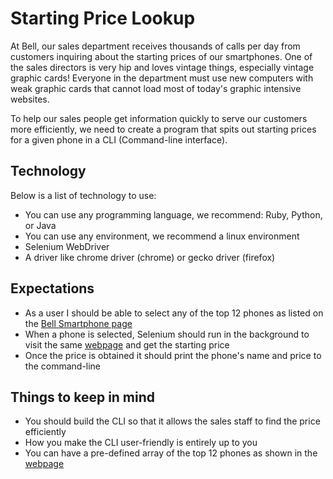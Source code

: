 # Starting Price Lookup

At Bell, our sales department receives thousands of calls per day from customers inquiring about the starting prices of our smartphones. One of the sales directors is very hip and loves vintage things, especially vintage graphic cards! Everyone in the department must use new computers with weak graphic cards that cannot load most of today's graphic intensive websites.

To help our sales people get information quickly to serve our customers more efficiently, we need to create a program that spits out starting prices for a given phone in a CLI (Command-line interface).

## Technology

Below is a list of technology to use:

- You can use any programming language, we recommend: Ruby, Python, or Java
- You can use any environment, we recommend a linux environment
- Selenium WebDriver
- A driver like chrome driver (chrome) or gecko driver (firefox)

## Expectations

- As a user I should be able to select any of the top 12 phones as listed on the [Bell Smartphone page](https://www.bell.ca/Mobility/Smartphones_and_mobile_internet_devices)
- When a phone is selected, Selenium should run in the background to visit the same [webpage](https://www.bell.ca/Mobility/Smartphones_and_mobile_internet_devices) and get the starting price
- Once the price is obtained it should print the phone's name and price to the command-line

## Things to keep in mind

- You should build the CLI so that it allows the sales staff to find the price efficiently
- How you make the CLI user-friendly is entirely up to you
- You can have a pre-defined array of the top 12 phones as shown in the [webpage](https://www.bell.ca/Mobility/Smartphones_and_mobile_internet_devices)
